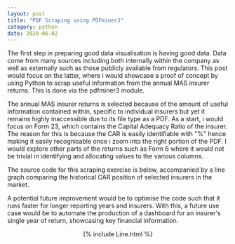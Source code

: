 ```yaml
---
layout: post
title: "PDF Scraping using PDFminer3"
category: python
date: 2020-06-02
---
```


The first step in preparing good data visualisation is having good data. Data come from many sources including both internally within the company as well as externally such as those publicly available from regulators. This post would focus on the latter, where i would showcase a proof of concept by using Python to scrap useful information from the annual MAS insurer returns. This is done via the pdfminer3 module.

The annual MAS insurer returns is selected because of the amount of useful information contained within, specific to individual insurers but yet it remains highly inaccessible due to its file type as a PDF. As a start, i would focus on Form 23, which contains the Capital Adequacy Ratio of the insurer. The reason for this is because the CAR is easily identifiable with "%" hence making it easily recognisable once i zoom into the right portion of the PDF. I would explore other parts of the returns such as Form 6 where it would not be trivial in identifying and allocating values to the various columns.

The source code for this scraping exercise is below, accompanied by a line graph comparing the historical CAR position of selected insurers in the market.

A potential future improvement would be to optimise the code such that it runs faster for longer reporting years and insurers. With this, a future use case would be to automate the production of a dashboard for an insurer's single year of return, showcasing key financial information.

<script src="https://cdn.plot.ly/plotly-latest.min.js"></script>

<center> {% include Line.html %} </center>

<script src="https://gist.github.com/cchanzl/b0627c144130fa4d711c7faa6227ea63.js"></script>
